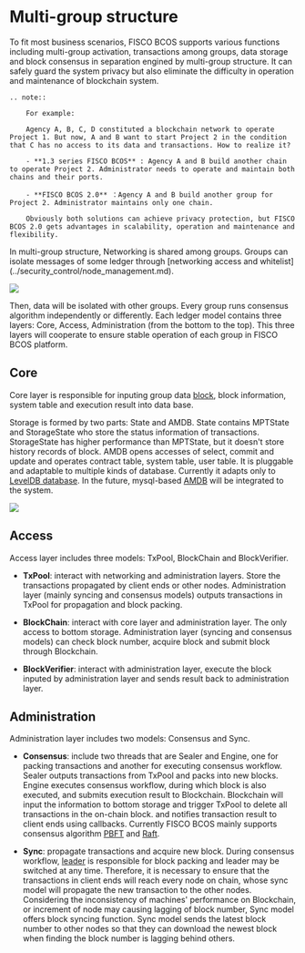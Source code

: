 # Multi-group structure

To fit most business scenarios, FISCO BCOS supports various functions including multi-group activation, transactions among groups, data storage and block consensus in separation engined by multi-group structure. It can safely guard the system privacy but also eliminate the difficulty in operation and maintenance of blockchain system.


```eval_rst
.. note::

    For example:

    Agency A, B, C, D constituted a blockchain network to operate Project 1. But now, A and B want to start Project 2 in the condition that C has no access to its data and transactions. How to realize it?

    - **1.3 series FISCO BCOS** : Agency A and B build another chain to operate Project 2. Administrator needs to operate and maintain both chains and their ports.

    - **FISCO BCOS 2.0** ：Agency A and B build another group for Project 2. Administrator maintains only one chain.

    Obviously both solutions can achieve privacy protection, but FISCO BCOS 2.0 gets advantages in scalability, operation and maintenance and flexibility.
```

In multi-group structure, Networking is shared among groups. Groups can isolate messages of some ledger through [networking access and whitelist] (../security_control/node_management.md).

![](../../../images/architecture/ledger.png)


Then, data will be isolated with other groups. Every group runs consensus algorithm independently or differently. Each ledger model contains three layers: Core, Access, Administration (from the bottom to the top). This three layers will cooperate to ensure stable operation of each group in FISCO BCOS platform.

## Core

Core layer is responsible for inputing group data [block](../../tutorial/key_concepts.html#id3), block information, system table and execution result into data base.

Storage is formed by two parts: State and AMDB. State contains MPTState and StorageState who store the status information of transactions. StorageState has higher performance than MPTState, but it doesn't store history records of block. AMDB opens accesses of select, commit and update and operates contract table, system table, user table. It is pluggable and adaptable to multiple kinds of database. Currently it adapts only to [LevelDB database](https://github.com/google/leveldb). In the future, mysql-based [AMDB](../storage/storage.md) will be integrated to the system.

![](../../../images/architecture/storage.png)


## Access

Access layer includes three models: TxPool, BlockChain and BlockVerifier.

- **TxPool**: interact with networking and administration layers. Store the transactions propagated by client ends or other nodes. Administration layer (mainly syncing and consensus models) outputs transactions in TxPool for propagation and block packing.

- **BlockChain**: interact with core layer and administration layer. The only access to bottom storage. Administration layer (syncing and consensus models) can check block number, acquire block and submit block through Blockchain.

- **BlockVerifier**: interact with administration layer, execute the block inputed by administration layer and sends result back to administration layer.


## Administration

Administration layer includes two models: Consensus and Sync.

- **Consensus**: include two threads that are Sealer and Engine, one for packing transactions and another for executing consensus workflow. Sealer outputs transactions from TxPool and packs into new blocks. Engine executes consensus workflow, during which block is also executed, and submits execution result to Blockchain. Blockchain will input the information to bottom storage and trigger TxPool to delete all transactions in the on-chain block. and notifies transaction result to client ends using callbacks. Currently FISCO BCOS mainly supports consensus algorithm [PBFT](../consensus/pbft.md) and [Raft](../storage/storage.md).

- **Sync**: propagate transactions and acquire new block.
During consensus workflow, [leader](../consensus/pbft.html#id1) is responsible for block packing and leader may be switched at any time. Therefore, it is necessary to ensure that the transactions in client ends will reach every node on chain, whose sync model will propagate the new transaction to the other nodes. Considering the inconsistency of machines' performance on Blockchain, or increment of node may causing lagging of block number, Sync model offers block syncing function. Sync model sends the latest block number to other nodes so that they can download the newest block when finding the block number is lagging behind others.
